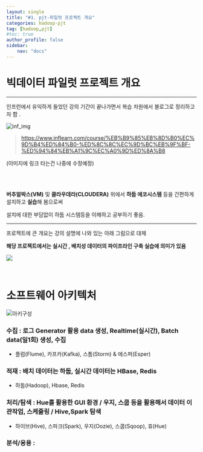 ```yaml
---
layout: single
title: "#1. pjt-파일럿 프로젝트 개요"
categories: hadoop-pjt
tag: [hadoop,pjt]
#toc: true 
author_profile: false
sidebar:
    nav: "docs"
---
```




# **빅데이터 파일럿 프로젝트 개요**

---



인프런에서 유익하게 들었던 강의 기간이 끝나가면서 복습 차원에서 블로그로 정리하고자 함 .

![inf_img](../../images/2022-08-14-1-ptj-summary/inf_img.PNG)

> https://www.inflearn.com/course/%EB%B9%85%EB%8D%B0%EC%9D%B4%ED%84%B0-%ED%8C%8C%EC%9D%BC%EB%9F%BF-%ED%94%84%EB%A1%9C%EC%A0%9D%ED%8A%B8

(이미지에 링크 타는건 나중에 수정예정) 

<br>

<br>

**버추얼박스(VM)** 및  **클라우데라(CLOUDERA)** 위에서 **하둡 에코시스템** 등을 간편하게 설치하고 **실습**해 봄으로써

설치에 대한 부담없이 하둡 시스템등을 이해하고 공부하기 좋음.

---



프로젝트에 큰 개요는 강의 설명에 나와 있는 아래 그림으로 대체 

**해당 프로젝트에서는 실시간 , 배치성 데이터의 파이프라인 구축 실습에 의미가 있음**

![](../../images/2022-08-14-1-ptj-summary/pjt_img.PNG)

<br>

# 소프트웨어 아키텍처

![아키구성](../../images/2022-08-14-1-ptj-summary/아키구성.PNG)

### **수집** :  로그 Generator 활용 data 생성,  Realtime(실시간), Batch data(일1회) 생성, 수집 

+ 플럼(Flume), 카프카(Kafka), 스톰(Storm) & 에스퍼(Esper)

### **적재** :  배치 데이터는 하둡, 실시간 데이터는 HBase, Redis

- 하둡(Hadoop), Hbase, Redis

### **처리/탐색** :  Hue를 활용한 GUI  환경 /  우지, 스쿱 등을 활용해서 데이터 이관작업, 스케쥴링 / Hive,Spark 탐색

- 하이브(Hive), 스파크(Spark), 우지(Oozie), 스쿱(Sqoop), 휴(Hue)

### **분석/응용** : 



